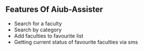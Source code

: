 <h2>Features Of  Aiub-Assister </h2>
<ul>
<li>Search for a faculty</li>
<li>Search by category</li>
<li>Add faculties to favourite list</li>
<li>Getting current status of favourite faculties via sms</li>
</ul>
